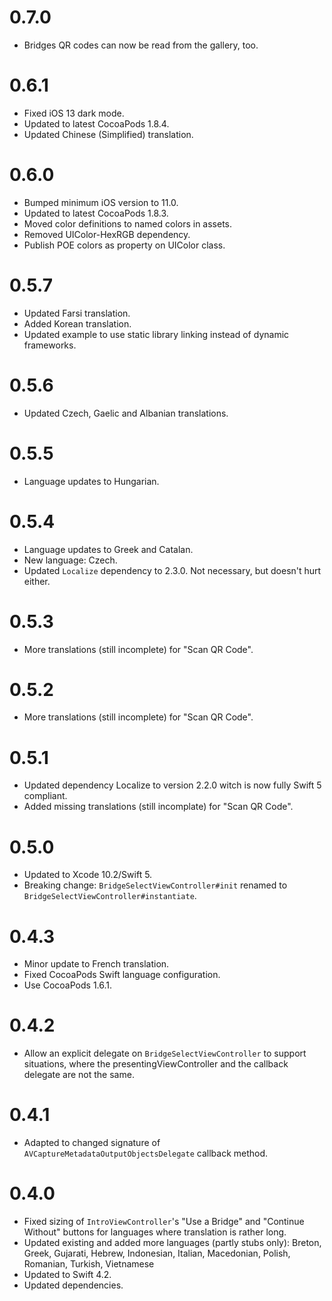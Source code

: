 # 0.7.0
- Bridges QR codes can now be read from the gallery, too.

# 0.6.1
- Fixed iOS 13 dark mode.
- Updated to latest CocoaPods 1.8.4.
- Updated Chinese (Simplified) translation.

# 0.6.0
- Bumped minimum iOS version to 11.0.
- Updated to latest CocoaPods 1.8.3.
- Moved color definitions to named colors in assets.
- Removed UIColor-HexRGB dependency.
- Publish POE colors as property on UIColor class.

# 0.5.7
- Updated Farsi translation.
- Added Korean translation.
- Updated example to use static library linking instead of dynamic frameworks.

# 0.5.6
- Updated Czech, Gaelic and Albanian translations.

# 0.5.5
- Language updates to Hungarian.

# 0.5.4
- Language updates to Greek and Catalan. 
- New language: Czech.
- Updated `Localize` dependency to 2.3.0. Not necessary, but doesn't hurt either.

# 0.5.3
- More translations (still incomplete) for "Scan QR Code".

# 0.5.2
- More translations (still incomplete) for "Scan QR Code".

# 0.5.1
- Updated dependency Localize to version 2.2.0 witch is now fully Swift 5 compliant.
- Added missing translations (still incomplate) for "Scan QR Code".

# 0.5.0
- Updated to Xcode 10.2/Swift 5.
- Breaking change: `BridgeSelectViewController#init` renamed to `BridgeSelectViewController#instantiate`.

# 0.4.3
- Minor update to French translation.
- Fixed CocoaPods Swift language configuration.
- Use CocoaPods 1.6.1.

# 0.4.2
- Allow an explicit delegate on `BridgeSelectViewController` to support situations, 
where the presentingViewController and the callback delegate are not the same.

# 0.4.1
- Adapted to changed signature of `AVCaptureMetadataOutputObjectsDelegate` callback method.

#  0.4.0
- Fixed sizing of `IntroViewController`'s "Use a Bridge" and "Continue Without" buttons
  for languages where translation is rather long.
- Updated existing and added more languages (partly stubs only): Breton, Greek, Gujarati, 
  Hebrew, Indonesian, Italian, Macedonian, Polish, Romanian, Turkish, Vietnamese
- Updated to Swift 4.2.
- Updated dependencies.
